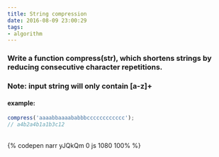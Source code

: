 ```yaml
---
title: String compression
date: 2016-08-09 23:00:29
tags:
- algorithm
---
```

### Write a function compress(str), which shortens strings by reducing consecutive character repetitions.

### Note: input string will only contain [a-z]+

#### example:

```javascript
compress('aaaabbaaaababbbcccccccccccc');
// a4b2a4b1a1b3c12
```

<!-- more -->

<br>{% codepen narr yJQkQm 0 js 1080 100% %}
